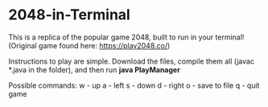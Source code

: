 # 2048-in-Terminal

This is a replica of the popular game 2048, built to run in your terminal! (Original game found here: https://play2048.co/)

Instructions to play are simple. Download the files, compile them all (javac *.java in the folder), and then run __**java PlayManager**__

Possible commands:
 w - up
 a - left
 s - down
 d - right
 o - save to file
 q - quit game
